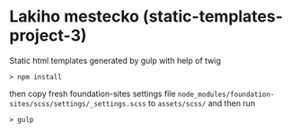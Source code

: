 # Lakiho mestecko (static-templates-project-3)
Static html templates generated by gulp with help of twig

```
> npm install
```

then copy fresh foundation-sites settings file `node_modules/foundation-sites/scss/settings/_settings.scss`  to `assets/scss/` and then run

```
> gulp
```
